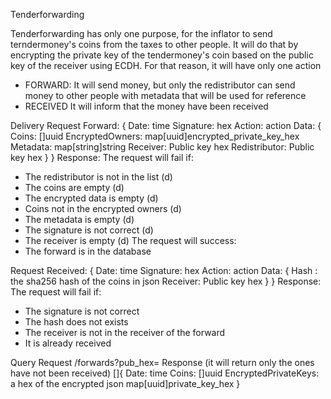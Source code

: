Tenderforwarding

Tenderforwarding has only one purpose, for the inflator to send terndermoney's coins from the taxes to other people.
It will do that by encrypting the private key of the tendermoney's coin based on the public key of the receiver using ECDH.
For that reason, it will have only one action
- FORWARD:
  It will send money, but only the redistributor can send money to other people with metadata that will be used for reference
- RECEIVED
  It will inform that the money have been received


Delivery
Request Forward:
{
    Date: time
    Signature: hex
    Action: action
    Data: {
     Coins: []uuid
     EncryptedOwners: map[uuid]encrypted_private_key_hex
     Metadata: map[string]string
     Receiver: Public key hex
     Redistributor: Public key hex
    }
}
Response:
  The request will fail if:
  - The redistributor is not in the list (d)
  - The coins are empty (d)
  - The encrypted data is empty (d)
  - Coins not in the encrypted owners (d)
  - The metadata is empty (d)
  - The signature is not correct (d)
  - The receiver is empty (d)
  The request will success:
  - The forward is in the database
  

Request Received:
{
   Date: time
   Signature: hex
   Action: action
   Data: {
     Hash : the sha256 hash of the coins in json
     Receiver: Public key hex
   }
}
Response:
  The request will fail if:
  - The signature is not correct
  - The hash does not exists
  - The receiver is not in the receiver of the forward
  - It is already received

Query
Request
/forwards?pub_hex=
Response
(it will return only the ones have not been received)
[]{
    Date: time
    Coins: []uuid
    EncryptedPrivateKeys: a hex of the encrypted json map[uuid]private_key_hex
}
